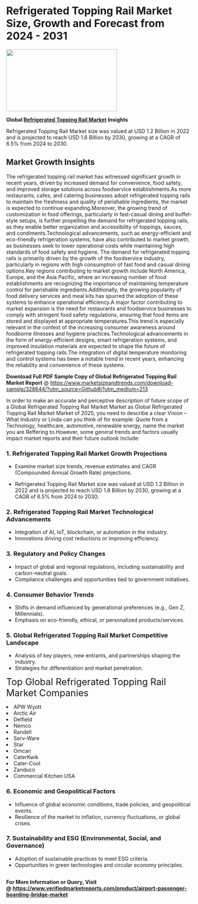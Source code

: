 <H1>Refrigerated Topping Rail Market Size, Growth and Forecast from 2024 - 2031</H1><img class="aligncenter size-medium wp-image-584254" src="https://thirdeyenews.in/wp-content/uploads/2024/09/Global-Market-Research-300x168.jpeg" alt="" width="300" height="168" /><p><strong>Global&nbsp;<a href="https://www.marketsizeandtrends.com/download-sample/328644/?utm_source=Github8j?utm_medium=213">Refrigerated Topping Rail Market</a> Insights</strong></p><p>Refrigerated Topping Rail Market size was valued at USD 1.2 Billion in 2022 and is projected to reach USD 1.8 Billion by 2030, growing at a CAGR of 6.5% from 2024 to 2030.</p><p><h2>Market Growth Insights</h2> The refrigerated topping rail market has witnessed significant growth in recent years, driven by increased demand for convenience, food safety, and improved storage solutions across foodservice establishments.As more restaurants, cafes, and catering businesses adopt refrigerated topping rails to maintain the freshness and quality of perishable ingredients, the market is expected to continue expanding.Moreover, the growing trend of customization in food offerings, particularly in fast-casual dining and buffet-style setups, is further propelling the demand for refrigerated topping rails, as they enable better organization and accessibility of toppings, sauces, and condiments.Technological advancements, such as energy-efficient and eco-friendly refrigeration systems, have also contributed to market growth, as businesses seek to lower operational costs while maintaining high standards of food safety and hygiene. The demand for refrigerated topping rails is primarily driven by the growth of the foodservice industry, particularly in regions with high consumption of fast food and casual dining options.Key regions contributing to market growth include North America, Europe, and the Asia Pacific, where an increasing number of food establishments are recognizing the importance of maintaining temperature control for perishable ingredients.Additionally, the growing popularity of food delivery services and meal kits has spurred the adoption of these systems to enhance operational efficiency.A major factor contributing to market expansion is the need for restaurants and foodservice businesses to comply with stringent food safety regulations, ensuring that food items are stored and displayed at appropriate temperatures.This trend is especially relevant in the context of the increasing consumer awareness around foodborne illnesses and hygiene practices.Technological advancements in the form of energy-efficient designs, smart refrigeration systems, and improved insulation materials are expected to shape the future of refrigerated topping rails.The integration of digital temperature monitoring and control systems has been a notable trend in recent years, enhancing the reliability and convenience of these systems.</p><p><span class=""><strong>Download Full PDF Sample Copy of Global Refrigerated Topping Rail Market Report</strong> @ <a href="https://www.marketsizeandtrends.com/download-sample/328644/?utm_source=Github8j?utm_medium=213" target="_blank">https://www.marketsizeandtrends.com/download-sample/328644/?utm_source=Github8j?utm_medium=213</a></span></p><p>In order to make an accurate and perceptive description of future scope of a Global&nbsp;Refrigerated Topping Rail Market Market as Global&nbsp;Refrigerated Topping Rail Market Market of 2025, you need to describe a clear Vision &ndash; What Industry or Linda can you think of for example: Quote from a Technology, healthcare, automotive, renewable energy, name the market you are Reffering to.However, some general trends and factors usually impact market reports and their future outlook include:</p><h3>1.&nbsp;<strong>Refrigerated Topping Rail Market Growth Projections</strong></h3><ul><li>Examine market size trends, revenue estimates and CAGR (Compounded Annual Growth Rate) projections.</li><li><p>Refrigerated Topping Rail Market size was valued at USD 1.2 Billion in 2022 and is projected to reach USD 1.8 Billion by 2030, growing at a CAGR of 6.5% from 2024 to 2030.</p></li></ul><h3>2.&nbsp;<strong>Refrigerated Topping Rail Market Technological Advancements</strong></h3><ul><li>Integration of AI, IoT, blockchain, or automation in the industry.</li><li>Innovations driving cost reductions or improving efficiency.</li></ul><h3>3.&nbsp;<strong>Regulatory and Policy Changes</strong></h3><ul><li>Impact of global and regional regulations, including sustainability and carbon-neutral goals.</li><li>Compliance challenges and opportunities tied to government initiatives.</li></ul><h3>4.&nbsp;<strong>Consumer Behavior Trends</strong></h3><ul><li>Shifts in demand influenced by generational preferences (e.g., Gen Z, Millennials).</li><li>Emphasis on eco-friendly, ethical, or personalized products/services.</li></ul><h3>5.&nbsp;<strong>Global Refrigerated Topping Rail Market Competitive Landscape</strong></h3><ul><li>Analysis of key players, new entrants, and partnerships shaping the industry.</li><li>Strategies for differentiation and market penetration.</li></ul><p data-pm-slice="1 1 []"><span style="color: inherit; font-family: inherit; font-size: 25px;">Top Global Refrigerated Topping Rail Market Companies</span></p><div class="" data-test-id=""><p><li>APW Wyott</li><li> Arctic Air</li><li> Delfield</li><li> Nemco</li><li> Randell</li><li> Serv-Ware</li><li> Star</li><li> Omcan</li><li> CaterKwik</li><li> Cater-Cool</li><li> Zanduco</li><li> Commercial Kitchen USA</li></p></div><h3>6.&nbsp;<strong>Economic and Geopolitical Factors</strong></h3><ul><li>Influence of global economic conditions, trade policies, and geopolitical events.</li><li>Resilience of the market to inflation, currency fluctuations, or global crises.</li></ul><h3>7.&nbsp;<strong>Sustainability and ESG (Environmental, Social, and Governance)</strong></h3><ul><li>Adoption of sustainable practices to meet ESG criteria.</li><li>Opportunities in green technologies and circular economy principles.</li></ul><h2><strong style="font-size: 14px;">For More Information or Query, Visit @&nbsp;</strong><a style="background-color: #ffffff; font-size: 14px;" href="https://www.marketsizeandtrends.com/report/refrigerated-topping-rail-market/" target="_blank">https://www.verifiedmarketreports.com/product/airport-passenger-boarding-bridge-market</a></h2>